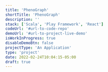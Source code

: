 ```yaml
---
title: 'PhenoGraph'
shortTitle: 'PhenoGraph'
description: ''
stack: ['Scala', 'Play Framework', 'React']
codeUrl: '#url-to-code-repo'
demoUrl: '#url-to-project-live-demo'
isWorkInProgress: true
disableDemoBtn: false
projectType: 'An Application'
type: 'project'
date: 2022-02-24T10:04:15-05:00
draft: true
---
```

